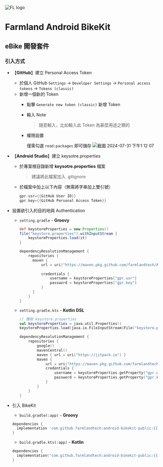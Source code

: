 ![FL logo](https://github.com/user-attachments/assets/bba3df08-2aed-4c21-909b-f81f852c2469)

# Farmland Android BikeKit

## eBike 開發套件

### 引入方式

- 【**GitHub**】建立 Personal Access Token

    - 於個人 GitHub `Settings` -> `Developer Settings` -> `Personal access tokens` -> `Tokens (classic)`
    - 新增一個新的 Token
        - 點擊 `Generate new token (classic)` 新增 Token
          
        - 輸入 Note
          
          > 隨意輸入，比如輸入此 Token 為甚麼用途之類的
          
        - 權限設置

          僅需勾選 `read:packages` 即可儲存
          ![截圖 2024-07-31 下午1 12 07](https://github.com/user-attachments/assets/f4c6203a-42e1-4cdf-9717-0b6f472c7dde)

- 【**Android Studio**】建立 keysotre.properties

    - 於專案根目錄新增 **keysotre.properties** 檔案
      
      > 建議將此檔案加入 .gitignore
      
    - 於檔案中加上以下內容（無需將字串加上雙引號）
      
      ```groovy
      gpr.usr={{GitHub User ID}}
      gpr.key={{GitHub Personal Access Token}}
      ```

- 設置欲引入的目的地與 Authentication

    - `setting.gradle` - **Groovy**
      
        ```groovy
        def keystoreProperties = new Properties()
        file("keystore.properties").withInputStream {
            keystoreProperties.load(it)
        }
        
        dependencyResolutionManagement {
            repositories {
              maven {
                  url = uri("https://maven.pkg.github.com/farmlandtech/AndroidBikeKit")
            
                  credentials {
                      username = keystoreProperties["gpr.usr"]
                      password = keystoreProperties["gpr.key"]
                  }
              }
            }
        }
        ```

  - `setting.gradle.kts` - **Kotlin DSL**

    ```kotlin
    // 獲取 keystore.properties
    val keystoreProperties = java.util.Properties()
    keystoreProperties.load(java.io.FileInputStream(File("keystore.properties")))
    
    dependencyResolutionManagement {
        repositories {
            google()
            mavenCentral()
            maven { url = uri("https://jitpack.io") }
            maven {
                url = uri("https://maven.pkg.github.com/farmlandtech/AndroidBikeKitPublic")
                credentials {
                    username = keystoreProperties.getProperty("gpr.usr")
                    password = keystoreProperties.getProperty("gpr.key")
                }
            }
        }
    }
    ```

- 引入 BikeKit
  
    - `build.gradle(:app)` - **Groovy**
    
    ```groovy
    dependencies {
      implementation 'com.github.farmlandtech:android-bikekit-public:{{release_version}}'
    }
    ```
    
    - `build.gradle.kts(:app)` - **Kotlin**
    
    ```kotlin
    dependencies {
      implementation("com.github.farmlandtech:android-bikekit-public:{{release_version}}")
    }
    ```
